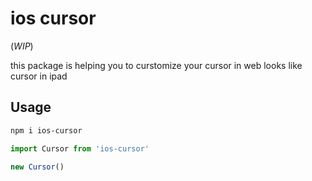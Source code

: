 # ios cursor

(_WIP_)

this package is helping you to curstomize your cursor in web looks like cursor in ipad

## Usage

```bash
npm i ios-cursor
```

```js
import Cursor from 'ios-cursor'

new Cursor()
```
